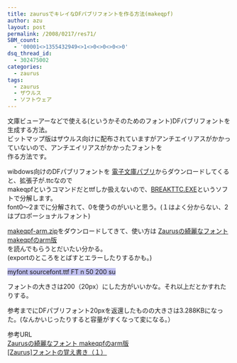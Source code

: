 ```yaml
---
title: zaurusでキレイなDFパブリフォントを作る方法(makeqpf)
author: azu
layout: post
permalink: /2008/0217/res71/
SBM_count:
  - '00001<>1355432949<>1<>0<>0<>0<>0'
dsq_thread_id:
  - 302475002
categories:
  - zaurus
tags:
  - zaurus
  - ザウルス
  - ソフトウェア
---
```

文庫ビューアーなどで使える(というかそのためのフォント)DFパブリフォントを生成する方法。  
ビットマップ版はザウルス向けに配布されていますがアンチエイリアスがかかっていないので、アンチエイリアスがかかったフォントを  
作る方法です。

wibdows向けのDFパブリフォントを [電子文庫パブリ][1]からダウンロードしてくると、拡張子が.ttcなので  
makeqpfというコマンドだとttfしか扱えないので、[BREAKTTC.EXE][2]というソフトで分解します。  
font0～2までに分解されて、0を使うのがいいと思う。(１はよく分からない、2はプロポーショナルフォント)

[makeqpf-arm.zip][3]をダウンロードしてきて、使い方は [Zaurusの綺麗なフォント makeqpfのarm版][4]  
を読んでもらうとだいたい分かる。  
(exportのところをとばすとエラーしたりするかも。)

<span style="background: #c0c0f0 none repeat scroll 0% 50%; -moz-background-clip: -moz-initial; -moz-background-origin: -moz-initial; -moz-background-inline-policy: -moz-initial">myfont sourcefont.ttf FT n 50 200 su</span>

フォントの大きさは200（20px）にした方がいいかな。それ以上だとかすれたりする。

参考までにDFパブリフォント20pxを返還したものの大きさは3.288KBになった。(なんかいじったりすると容量がすくなって変になる。）

参考URL  
[Zaurusの綺麗なフォント makeqpfのarm版][4]  
[[Zaurus]フォントの覚え書き（１）][5]

 [1]: http://www.paburi.com/paburi/tools.asp
 [2]: http://www.xlsoft.com/jp/products/indigorose/autoplay_readme_02.html
 [3]: http://www.handhelds.org/%7Egints/?C=M;O=A
 [4]: http://touasa.cocolog-nifty.com/wannazau/2006/03/zaurus_makeqpfa_1601.html
 [5]: http://www.taiwanweb.net/blog/2008/01/12/zaurus%e3%83%95%e3%82%a9%e3%83%b3%e3%83%88%e3%81%ae%e8%a6%9a%e3%81%88%e6%9b%b8%e3%81%8d%ef%bc%88%ef%bc%91%ef%bc%89/